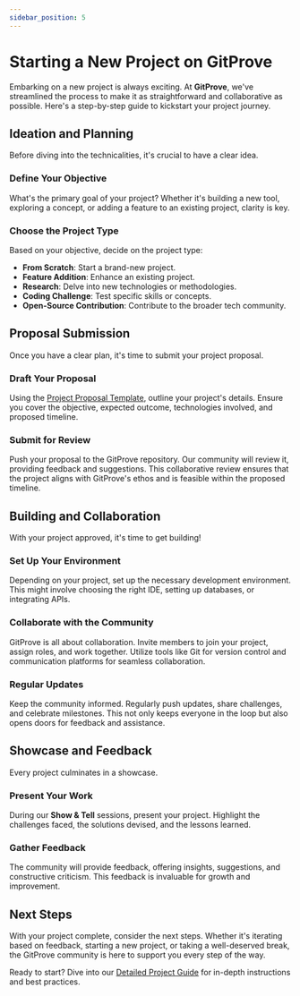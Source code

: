```yaml
---
sidebar_position: 5
---
```


# Starting a New Project on GitProve

Embarking on a new project is always exciting. At **GitProve**, we've streamlined the process to make it as straightforward and collaborative as possible. Here's a step-by-step guide to kickstart your project journey.

## Ideation and Planning

Before diving into the technicalities, it's crucial to have a clear idea.

### Define Your Objective

What's the primary goal of your project? Whether it's building a new tool, exploring a concept, or adding a feature to an existing project, clarity is key.

### Choose the Project Type

Based on your objective, decide on the project type:
- **From Scratch**: Start a brand-new project.
- **Feature Addition**: Enhance an existing project.
- **Research**: Delve into new technologies or methodologies.
- **Coding Challenge**: Test specific skills or concepts.
- **Open-Source Contribution**: Contribute to the broader tech community.

## Proposal Submission

Once you have a clear plan, it's time to submit your project proposal.

### Draft Your Proposal

Using the [Project Proposal Template](/docs/Introduction/project-proposal-template), outline your project's details. Ensure you cover the objective, expected outcome, technologies involved, and proposed timeline.

### Submit for Review

Push your proposal to the GitProve repository. Our community will review it, providing feedback and suggestions. This collaborative review ensures that the project aligns with GitProve's ethos and is feasible within the proposed timeline.

## Building and Collaboration

With your project approved, it's time to get building!

### Set Up Your Environment

Depending on your project, set up the necessary development environment. This might involve choosing the right IDE, setting up databases, or integrating APIs.

### Collaborate with the Community

GitProve is all about collaboration. Invite members to join your project, assign roles, and work together. Utilize tools like Git for version control and communication platforms for seamless collaboration.

### Regular Updates

Keep the community informed. Regularly push updates, share challenges, and celebrate milestones. This not only keeps everyone in the loop but also opens doors for feedback and assistance.

## Showcase and Feedback

Every project culminates in a showcase.

### Present Your Work

During our **Show & Tell** sessions, present your project. Highlight the challenges faced, the solutions devised, and the lessons learned.

### Gather Feedback

The community will provide feedback, offering insights, suggestions, and constructive criticism. This feedback is invaluable for growth and improvement.

## Next Steps

With your project complete, consider the next steps. Whether it's iterating based on feedback, starting a new project, or taking a well-deserved break, the GitProve community is here to support you every step of the way.

Ready to start? Dive into our [Detailed Project Guide](/docs/Introduction/detailed-project-guide) for in-depth instructions and best practices.
